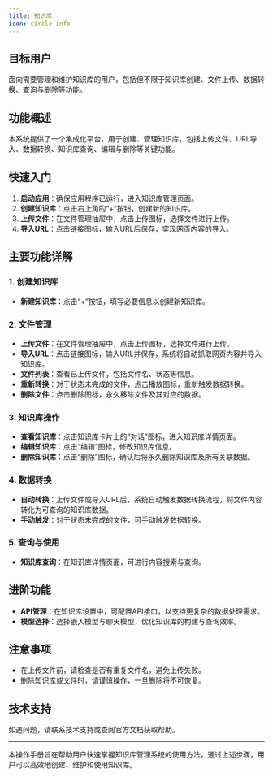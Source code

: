 ```yaml
---
title: 知识库
icon: circle-info
---
```


## 目标用户
面向需要管理和维护知识库的用户，包括但不限于知识库创建、文件上传、数据转换、查询与删除等功能。

## 功能概述
本系统提供了一个集成化平台，用于创建、管理知识库，包括上传文件、URL导入、数据转换、知识库查询、编辑与删除等关键功能。

## 快速入门
1. **启动应用**：确保应用程序已运行，进入知识库管理页面。
2. **创建知识库**：点击右上角的“+”按钮，创建新的知识库。
3. **上传文件**：在文件管理抽屉中，点击上传图标，选择文件进行上传。
4. **导入URL**：点击链接图标，输入URL后保存，实现网页内容的导入。

## 主要功能详解

### 1. 创建知识库
- **新建知识库**：点击“+”按钮，填写必要信息以创建新知识库。

### 2. 文件管理
- **上传文件**：在文件管理抽屉中，点击上传图标，选择文件进行上传。
- **导入URL**：点击链接图标，输入URL并保存，系统将自动抓取网页内容并导入知识库。
- **文件列表**：查看已上传文件，包括文件名、状态等信息。
- **重新转换**：对于状态未完成的文件，点击播放图标，重新触发数据转换。
- **删除文件**：点击删除图标，永久移除文件及其对应的数据。

### 3. 知识库操作
- **查看知识库**：点击知识库卡片上的“对话”图标，进入知识库详情页面。
- **编辑知识库**：点击“编辑”图标，修改知识库信息。
- **删除知识库**：点击“删除”图标，确认后将永久删除知识库及所有关联数据。

### 4. 数据转换
- **自动转换**：上传文件或导入URL后，系统自动触发数据转换流程，将文件内容转化为可查询的知识库数据。
- **手动触发**：对于状态未完成的文件，可手动触发数据转换。

### 5. 查询与使用
- **知识库查询**：在知识库详情页面，可进行内容搜索与查询。

## 进阶功能
- **API管理**：在知识库设置中，可配置API接口，以支持更复杂的数据处理需求。
- **模型选择**：选择嵌入模型与聊天模型，优化知识库的构建与查询效率。

## 注意事项
- 在上传文件前，请检查是否有重复文件名，避免上传失败。
- 删除知识库或文件时，请谨慎操作，一旦删除将不可恢复。

## 技术支持
如遇问题，请联系技术支持或查阅官方文档获取帮助。

---

本操作手册旨在帮助用户快速掌握知识库管理系统的使用方法，通过上述步骤，用户可以高效地创建、维护和使用知识库。